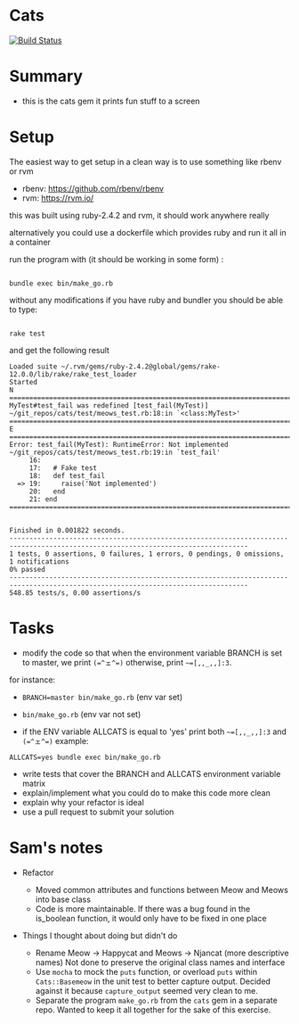 # Cats

[![Build Status](https://travis-ci.org/moensch/cats.svg?branch=master)](https://travis-ci.org/moensch/cats)

# Summary

* this is the cats gem it prints fun stuff to a screen


# Setup

The easiest way to get setup in a clean way is to use something like rbenv or rvm

* rbenv: https://github.com/rbenv/rbenv
* rvm: https://rvm.io/

this was built using ruby-2.4.2 and rvm, it should work anywhere really

alternatively you could use a dockerfile which provides ruby and run it all in a container

run the program with (it should be working in some form) : 

<code>
bundle exec bin/make_go.rb
</code>

without any modifications if you have ruby and bundler you should be able to type:


<code> 
rake test
</code>

and get the following result

```
Loaded suite ~/.rvm/gems/ruby-2.4.2@global/gems/rake-12.0.0/lib/rake/rake_test_loader
Started
N
==================================================================================================================================
MyTest#test_fail was redefined [test_fail(MyTest)]
~/git_repos/cats/test/meows_test.rb:18:in `<class:MyTest>'
==================================================================================================================================
E
==================================================================================================================================
Error: test_fail(MyTest): RuntimeError: Not implemented
~/git_repos/cats/test/meows_test.rb:19:in `test_fail'
     16:
     17:   # Fake test
     18:   def test_fail
  => 19:     raise('Not implemented')
     20:   end
     21: end
==================================================================================================================================


Finished in 0.001822 seconds.
----------------------------------------------------------------------------------------------------------------------------------
1 tests, 0 assertions, 0 failures, 1 errors, 0 pendings, 0 omissions, 1 notifications
0% passed
----------------------------------------------------------------------------------------------------------------------------------
548.85 tests/s, 0.00 assertions/s
```


# Tasks
* modify the code so that when the environment variable BRANCH is set to master, we print `(=^ェ^=)` 
otherwise, print `~=[,,_,,]:3`. 

for instance: 
  * `BRANCH=master bin/make_go.rb` (env var set)
  * `bin/make_go.rb` (env var not set)
 
* if the ENV variable ALLCATS is equal to 'yes' print both `~=[,,_,,]:3` and `(=^ェ^=)`
example: 

`ALLCATS=yes bundle exec bin/make_go.rb`

* write tests that cover the BRANCH and ALLCATS environment variable matrix
* explain/implement what you could do to make this code more clean
* explain why your refactor is ideal
* use a pull request to submit your solution

# Sam's notes

* Refactor
  * Moved common attributes and functions between Meow and Meows
    into base class
  * Code is more maintainable. If there was a bug found in the
    is_boolean function, it would only have to be fixed in one place

* Things I thought about doing but didn't do
  * Rename Meow -> Happycat and Meows -> Njancat (more descriptive names)
    Not done to preserve the original class names and interface
  * Use `mocha` to mock the `puts` function, or overload `puts` within
    `Cats::Basemeow` in the unit test to better capture output.
    Decided against it because `capture_output` seemed very clean to me.
  * Separate the program `make_go.rb` from the `cats` gem in a separate repo.
    Wanted to keep it all together for the sake of this exercise.

